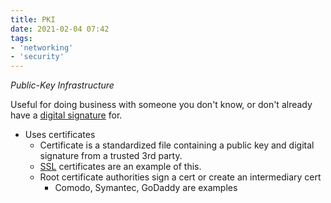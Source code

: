 ```yaml
---
title: PKI
date: 2021-02-04 07:42
tags:
- 'networking'
- 'security'
---
```


_Public-Key Infrastructure_

Useful for doing business with someone you don't know, or don't already have a [digital signature](2021-02-04--07-32-38Z--digital_signatures.md) for. 

* Uses certificates
	+ Certificate is a standardized file containing a public key and digital
		signature from a trusted 3rd party. 
	+ [SSL](2020-11-10--14-59-52Z--ssl.md) certificates are an example of this.
	+ Root certificate authorities sign a cert or create an intermediary cert 
		- Comodo, Symantec, GoDaddy are examples

